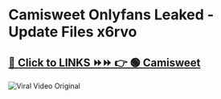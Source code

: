 
 # Camisweet Onlyfans Leaked - Update Files x6rvo

## <h2><a href="https://clipsfans.com/Camisweet&ref=git">🔗 Click to LINKS ⏩⏩ 👉 🟢 Camisweet </a></h2>

<a href="https://clipsfans.com/Camisweet&ref=git" rel="nofollow" data-target="animated-image.originalLink"><img src="https://i.ibb.co.com/xMMVF88/686577567.gif" alt="Viral Video Original" style="max-width: 100%; display: inline-block;" data-target="animated-image.originalImage"></a>

